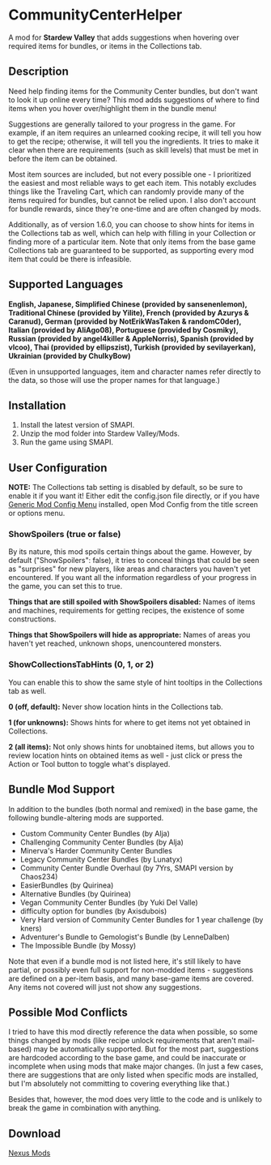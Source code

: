 # CommunityCenterHelper
A mod for **Stardew Valley** that adds suggestions when hovering over required items for bundles, or items in the Collections tab.

## Description

Need help finding items for the Community Center bundles, but don't want to look it up online every time? This mod adds suggestions of where to find items when you hover over/highlight them in the bundle menu!

Suggestions are generally tailored to your progress in the game. For example, if an item requires an unlearned cooking recipe, it will tell you how to get the recipe; otherwise, it will tell you the ingredients. It tries to make it clear when there are requirements (such as skill levels) that must be met in before the item can be obtained.

Most item sources are included, but not every possible one - I prioritized the easiest and most reliable ways to get each item. This notably excludes things like the Traveling Cart, which can randomly provide many of the items required for bundles, but cannot be relied upon. I also don't account for bundle rewards, since they're one-time and are often changed by mods.

Additionally, as of version 1.6.0, you can choose to show hints for items in the Collections tab as well, which can help with filling in your Collection or finding more of a particular item. Note that only items from the base game Collections tab are guaranteed to be supported, as supporting every mod item that could be there is infeasible.

## Supported Languages

**English, Japanese, Simplified Chinese (provided by sansenenlemon), Traditional Chinese (provided by Yilite), French (provided by Azurys & Caranud), German (provided by NotErikWasTaken & randomC0der), Italian (provided by AliAgo08), Portuguese (provided by Cosmiky), Russian (provided by angel4killer & AppleNorris), Spanish (provided by vlcoo), Thai (provided by ellipszist), Turkish (provided by sevilayerkan), Ukrainian (provided by ChulkyBow)**

(Even in unsupported languages, item and character names refer directly to the data, so those will use the proper names for that language.)

## Installation
1. Install the latest version of SMAPI.
2. Unzip the mod folder into Stardew Valley/Mods.
3. Run the game using SMAPI.

## User Configuration

**NOTE:** The Collections tab setting is disabled by default, so be sure to enable it if you want it! Either edit the config.json file directly, or if you have [Generic Mod Config Menu](https://www.nexusmods.com/stardewvalley/mods/5098) installed, open Mod Config from the title screen or options menu.

### ShowSpoilers (true or false)
By its nature, this mod spoils certain things about the game. However, by default ("ShowSpoilers": false), it tries to conceal things that could be seen as "surprises" for new players, like areas and characters you haven't yet encountered. If you want all the information regardless of your progress in the game, you can set this to true.

**Things that are still spoiled with ShowSpoilers disabled:** Names of items and machines, requirements for getting recipes, the existence of some constructions.

**Things that ShowSpoilers will hide as appropriate:** Names of areas you haven't yet reached, unknown shops, unencountered monsters.

### ShowCollectionsTabHints (0, 1, or 2)
You can enable this to show the same style of hint tooltips in the Collections tab as well.

**0 (off, default):** Never show location hints in the Collections tab.

**1 (for unknowns):** Shows hints for where to get items not yet obtained in Collections.

**2 (all items):** Not only shows hints for unobtained items, but allows you to review location hints on obtained items as well - just click or press the Action or Tool button to toggle what's displayed.

## Bundle Mod Support
In addition to the bundles (both normal and remixed) in the base game, the following bundle-altering mods are supported.

- Custom Community Center Bundles (by Alja)
- Challenging Community Center Bundles (by Alja)
- Minerva's Harder Community Center Bundles
- Legacy Community Center Bundles (by Lunatyx)
- Community Center Bundle Overhaul (by 7Yrs, SMAPI version by Chaos234)
- EasierBundles (by Quirinea)
- Alternative Bundles (by Quirinea)
- Vegan Community Center Bundles (by Yuki Del Valle)
- difficulty option for bundles (by Axisdubois)
- Very Hard version of Community Center Bundles for 1 year challenge (by kners)
- Adventurer's Bundle to Gemologist's Bundle (by LenneDalben)
- The Impossible Bundle (by Mossy)

Note that even if a bundle mod is not listed here, it's still likely to have partial, or possibly even full support for non-modded items - suggestions are defined on a per-item basis, and many base-game items are covered. Any items not covered will just not show any suggestions.

## Possible Mod Conflicts
I tried to have this mod directly reference the data when possible, so some things changed by mods (like recipe unlock requirements that aren't mail-based) may be automatically supported. But for the most part, suggestions are hardcoded according to the base game, and could be inaccurate or incomplete when using mods that make major changes. (In just a few cases, there are suggestions that are only listed when specific mods are installed, but I'm absolutely not committing to covering everything like that.)

Besides that, however, the mod does very little to the code and is unlikely to break the game in combination with anything.

## Download

[Nexus Mods](https://www.nexusmods.com/stardewvalley/mods/6893/)
